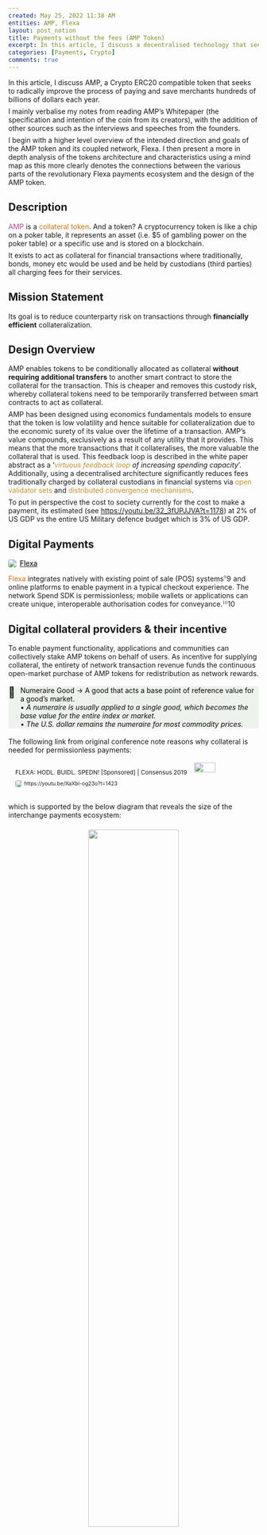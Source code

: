 ```yaml
---
created: May 25, 2022 11:38 AM
entities: AMP, Flexa
layout: post_notion
title: Payments without the fees (AMP Token)
excerpt: In this article, I discuss a decentralised technology that seeks to radically improve the process of paying and save merchants hundreds of billions of dollars each year
categories: [Payments, Crypto]
comments: true
---
```

<html>
<head>
<style>
    figure {
        margin: 1.25em 0;
        page-break-inside: avoid;
    }

    figcaption {
        opacity: 0.5;
        font-size: 85%;
        margin-top: 0.5em;
    }

    mark {
        background-color: transparent;
    }

    .indented {
        padding-left: 1.5em;
    }

    hr {
        background: transparent;
        display: block;
        width: 100%;
        height: 1px;
        visibility: visible;
        border: none;
        border-bottom: 1px solid rgba(55, 53, 47, 0.09);
    }

    img {
        max-width: 100%;
    }

    @media only print {
        img {
            max-height: 100vh;
            object-fit: contain;
        }
    }

    @page {
        margin: 1in;
    }

    .collection-content {
        font-size: 0.875rem;
    }

    .column-list {
        display: flex;
        justify-content: space-between;
    }

    .column {
        padding: 0 1em;
    }

    .column:first-child {
        padding-left: 0;
    }

    .column:last-child {
        padding-right: 0;
    }

    .table_of_contents-item {
        display: block;
        font-size: 0.875rem;
        line-height: 1.3;
        padding: 0.125rem;
    }

    .table_of_contents-indent-1 {
        margin-left: 1.5rem;
    }

    .table_of_contents-indent-2 {
        margin-left: 3rem;
    }

    .table_of_contents-indent-3 {
        margin-left: 4.5rem;
    }

    .table_of_contents-link {
        text-decoration: none;
        opacity: 0.7;
        border-bottom: 1px solid rgba(55, 53, 47, 0.18);
    }

    table,
    th,
    td {
        border: 1px solid rgba(55, 53, 47, 0.09);
        border-collapse: collapse;
    }

    table {
        border-left: none;
        border-right: none;
    }

    th,
    td {
        font-weight: normal;
        padding: 0.25em 0.5em;
        line-height: 1.5;
        min-height: 1.5em;
        text-align: left;
    }

    th {
        color: rgba(55, 53, 47, 0.6);
    }

    ol,
    ul {
        margin: 0;
        margin-block-start: 0.6em;
        margin-block-end: 0.6em;
    }

    li > ol:first-child,
    li > ul:first-child {
        margin-block-start: 0.6em;
    }

    ul > li {
        list-style: disc;
    }

    ul.to-do-list {
        text-indent: -1.7em;
    }

    ul.to-do-list > li {
        list-style: none;
    }

    .to-do-children-checked {
        text-decoration: line-through;
        opacity: 0.375;
    }

    ul.toggle > li {
        list-style: none;
    }

    ul {
        padding-inline-start: 1.7em;
    }

    ul > li {
        padding-left: 0.1em;
    }

    ol {
        padding-inline-start: 1.6em;
    }

    ol > li {
        padding-left: 0.2em;
    }

    .mono ol {
        padding-inline-start: 2em;
    }

    .mono ol > li {
        text-indent: -0.4em;
    }

    .toggle {
        padding-inline-start: 0em;
        list-style-type: none;
    }

    /* Indent toggle children */
    .toggle > li > details {
        padding-left: 1.7em;
    }

    .toggle > li > details > summary {
        margin-left: -1.1em;
    }

    .selected-value {
        display: inline-block;
        padding: 0 0.5em;
        background: rgba(206, 205, 202, 0.5);
        border-radius: 3px;
        margin-right: 0.5em;
        margin-top: 0.3em;
        margin-bottom: 0.3em;
        white-space: nowrap;
    }

    .collection-title {
        display: inline-block;
        margin-right: 1em;
    }

    .simple-table {
        margin-top: 1em;
        font-size: 0.875rem;
        empty-cells: show;
    }
    .simple-table td {
        height: 29px;
        min-width: 120px;
    }

    .simple-table th {
        height: 29px;
        min-width: 120px;
    }

    .simple-table-header-color {
        background: rgb(247, 246, 243);
        color: black;
    }
    .simple-table-header {
        font-weight: 500;
    }

    time {
        opacity: 0.5;
    }

    .icon {
        display: inline-block;
        max-width: 1.2em;
        max-height: 1.2em;
        text-decoration: none;
        vertical-align: text-bottom;
        margin-right: 0.5em;
    }

    img.icon {
        border-radius: 3px;
    }

    .user-icon {
        width: 1.5em;
        height: 1.5em;
        border-radius: 100%;
        margin-right: 0.5rem;
    }

    .user-icon-inner {
        font-size: 0.8em;
    }

    .text-icon {
        border: 1px solid #000;
        text-align: center;
    }

    .page-cover-image {
        display: block;
        object-fit: cover;
        width: 100%;
        max-height: 30vh;
    }

    .page-header-icon {
        font-size: 3rem;
        margin-bottom: 1rem;
    }

    .page-header-icon-with-cover {
        margin-top: -0.72em;
        margin-left: 0.07em;
    }

    .page-header-icon img {
        border-radius: 3px;
    }

    .link-to-page {
        margin: 1em 0;
        padding: 0;
        border: none;
        font-weight: 500;
    }

    p > .user {
        opacity: 0.5;
    }

    td > .user,
    td > time {
        white-space: nowrap;
    }

    input[type="checkbox"] {
        transform: scale(1.5);
        margin-right: 0.6em;
        vertical-align: middle;
    }

    p {
        margin-top: 0.5em;
        margin-bottom: 0.5em;
    }

    .image {
        border: none;
        margin: 1.5em 0;
        padding: 0;
        border-radius: 0;
        text-align: center;
    }

    .code,
    code {
        background: rgba(135, 131, 120, 0.15);
        border-radius: 3px;
        padding: 0.2em 0.4em;
        border-radius: 3px;
        font-size: 85%;
        tab-size: 2;
    }

    code {
        color: #eb5757;
    }

    .code {
        padding: 1.5em 1em;
    }

    .code-wrap {
        white-space: pre-wrap;
        word-break: break-all;
    }

    .code > code {
        background: none;
        padding: 0;
        font-size: 100%;
        color: inherit;
    }

    blockquote {
        font-size: 1.25em;
        margin: 1em 0;
        padding-left: 1em;
        border-left: 3px solid rgb(55, 53, 47);
    }

    .bookmark {
        text-decoration: none;
        max-height: 8em;
        padding: 0;
        display: flex;
        width: 100%;
        align-items: stretch;
    }

    .bookmark-title {
        font-size: 0.85em;
        overflow: hidden;
        text-overflow: ellipsis;
        height: 1.75em;
        white-space: nowrap;
    }

    .bookmark-text {
        display: flex;
        flex-direction: column;
    }

    .bookmark-info {
        flex: 4 1 180px;
        padding: 12px 14px 14px;
        display: flex;
        flex-direction: column;
        justify-content: space-between;
    }

    .bookmark-image {
        width: 33%;
        flex: 1 1 180px;
        display: block;
        position: relative;
        object-fit: cover;
        border-radius: 1px;
    }

    .bookmark-description {
        color: rgba(55, 53, 47, 0.6);
        font-size: 0.75em;
        overflow: hidden;
        max-height: 4.5em;
        word-break: break-word;
    }

    .bookmark-href {
        font-size: 0.75em;
        margin-top: 0.25em;
    }

    .sans { font-family: ui-sans-serif, -apple-system, BlinkMacSystemFont, "Segoe UI", Helvetica, "Apple Color Emoji", Arial, sans-serif, "Segoe UI Emoji", "Segoe UI Symbol"; }
    .code { font-family: "SFMono-Regular", Menlo, Consolas, "PT Mono", "Liberation Mono", Courier, monospace; }
    .serif { font-family: Lyon-Text, Georgia, ui-serif, serif; }
    .mono { font-family: iawriter-mono, Nitti, Menlo, Courier, monospace; }
    .pdf .sans { font-family: Inter, ui-sans-serif, -apple-system, BlinkMacSystemFont, "Segoe UI", Helvetica, "Apple Color Emoji", Arial, sans-serif, "Segoe UI Emoji", "Segoe UI Symbol", 'Twemoji', 'Noto Color Emoji', 'Noto Sans CJK JP'; }
    .pdf:lang(zh-CN) .sans { font-family: Inter, ui-sans-serif, -apple-system, BlinkMacSystemFont, "Segoe UI", Helvetica, "Apple Color Emoji", Arial, sans-serif, "Segoe UI Emoji", "Segoe UI Symbol", 'Twemoji', 'Noto Color Emoji', 'Noto Sans CJK SC'; }
    .pdf:lang(zh-TW) .sans { font-family: Inter, ui-sans-serif, -apple-system, BlinkMacSystemFont, "Segoe UI", Helvetica, "Apple Color Emoji", Arial, sans-serif, "Segoe UI Emoji", "Segoe UI Symbol", 'Twemoji', 'Noto Color Emoji', 'Noto Sans CJK TC'; }
    .pdf:lang(ko-KR) .sans { font-family: Inter, ui-sans-serif, -apple-system, BlinkMacSystemFont, "Segoe UI", Helvetica, "Apple Color Emoji", Arial, sans-serif, "Segoe UI Emoji", "Segoe UI Symbol", 'Twemoji', 'Noto Color Emoji', 'Noto Sans CJK KR'; }
    .pdf .code { font-family: Source Code Pro, "SFMono-Regular", Menlo, Consolas, "PT Mono", "Liberation Mono", Courier, monospace, 'Twemoji', 'Noto Color Emoji', 'Noto Sans Mono CJK JP'; }
    .pdf:lang(zh-CN) .code { font-family: Source Code Pro, "SFMono-Regular", Menlo, Consolas, "PT Mono", "Liberation Mono", Courier, monospace, 'Twemoji', 'Noto Color Emoji', 'Noto Sans Mono CJK SC'; }
    .pdf:lang(zh-TW) .code { font-family: Source Code Pro, "SFMono-Regular", Menlo, Consolas, "PT Mono", "Liberation Mono", Courier, monospace, 'Twemoji', 'Noto Color Emoji', 'Noto Sans Mono CJK TC'; }
    .pdf:lang(ko-KR) .code { font-family: Source Code Pro, "SFMono-Regular", Menlo, Consolas, "PT Mono", "Liberation Mono", Courier, monospace, 'Twemoji', 'Noto Color Emoji', 'Noto Sans Mono CJK KR'; }
    .pdf .serif { font-family: PT Serif, Lyon-Text, Georgia, ui-serif, serif, 'Twemoji', 'Noto Color Emoji', 'Noto Serif CJK JP'; }
    .pdf:lang(zh-CN) .serif { font-family: PT Serif, Lyon-Text, Georgia, ui-serif, serif, 'Twemoji', 'Noto Color Emoji', 'Noto Serif CJK SC'; }
    .pdf:lang(zh-TW) .serif { font-family: PT Serif, Lyon-Text, Georgia, ui-serif, serif, 'Twemoji', 'Noto Color Emoji', 'Noto Serif CJK TC'; }
    .pdf:lang(ko-KR) .serif { font-family: PT Serif, Lyon-Text, Georgia, ui-serif, serif, 'Twemoji', 'Noto Color Emoji', 'Noto Serif CJK KR'; }
    .pdf .mono { font-family: PT Mono, iawriter-mono, Nitti, Menlo, Courier, monospace, 'Twemoji', 'Noto Color Emoji', 'Noto Sans Mono CJK JP'; }
    .pdf:lang(zh-CN) .mono { font-family: PT Mono, iawriter-mono, Nitti, Menlo, Courier, monospace, 'Twemoji', 'Noto Color Emoji', 'Noto Sans Mono CJK SC'; }
    .pdf:lang(zh-TW) .mono { font-family: PT Mono, iawriter-mono, Nitti, Menlo, Courier, monospace, 'Twemoji', 'Noto Color Emoji', 'Noto Sans Mono CJK TC'; }
    .pdf:lang(ko-KR) .mono { font-family: PT Mono, iawriter-mono, Nitti, Menlo, Courier, monospace, 'Twemoji', 'Noto Color Emoji', 'Noto Sans Mono CJK KR'; }
    .highlight-default {
        color: rgba(55, 53, 47, 1);
    }
    .highlight-gray {
        color: rgba(120, 119, 116, 1);
        fill: rgba(120, 119, 116, 1);
    }
    .highlight-brown {
        color: rgba(159, 107, 83, 1);
        fill: rgba(159, 107, 83, 1);
    }
    .highlight-orange {
        color: rgba(217, 115, 13, 1);
        fill: rgba(217, 115, 13, 1);
    }
    .highlight-yellow {
        color: rgba(203, 145, 47, 1);
        fill: rgba(203, 145, 47, 1);
    }
    .highlight-teal {
        color: rgba(68, 131, 97, 1);
        fill: rgba(68, 131, 97, 1);
    }
    .highlight-blue {
        color: rgba(51, 126, 169, 1);
        fill: rgba(51, 126, 169, 1);
    }
    .highlight-purple {
        color: rgba(144, 101, 176, 1);
        fill: rgba(144, 101, 176, 1);
    }
    .highlight-pink {
        color: rgba(193, 76, 138, 1);
        fill: rgba(193, 76, 138, 1);
    }
    .highlight-red {
        color: rgba(212, 76, 71, 1);
        fill: rgba(212, 76, 71, 1);
    }
    .highlight-gray_background {
        background: rgba(241, 241, 239, 1);
    }
    .highlight-brown_background {
        background: rgba(244, 238, 238, 1);
    }
    .highlight-orange_background {
        background: rgba(251, 236, 221, 1);
    }
    .highlight-yellow_background {
        background: rgba(251, 243, 219, 1);
    }
    .highlight-teal_background {
        background: rgba(237, 243, 236, 1);
    }
    .highlight-blue_background {
        background: rgba(231, 243, 248, 1);
    }
    .highlight-purple_background {
        background: rgba(244, 240, 247, 0.8);
    }
    .highlight-pink_background {
        background: rgba(249, 238, 243, 0.8);
    }
    .highlight-red_background {
        background: rgba(253, 235, 236, 1);
    }
    .block-color-default {
        color: inherit;
        fill: inherit;
    }
    .block-color-gray {
        color: rgba(120, 119, 116, 1);
        fill: rgba(120, 119, 116, 1);
    }
    .block-color-brown {
        color: rgba(159, 107, 83, 1);
        fill: rgba(159, 107, 83, 1);
    }
    .block-color-orange {
        color: rgba(217, 115, 13, 1);
        fill: rgba(217, 115, 13, 1);
    }
    .block-color-yellow {
        color: rgba(203, 145, 47, 1);
        fill: rgba(203, 145, 47, 1);
    }
    .block-color-teal {
        color: rgba(68, 131, 97, 1);
        fill: rgba(68, 131, 97, 1);
    }
    .block-color-blue {
        color: rgba(51, 126, 169, 1);
        fill: rgba(51, 126, 169, 1);
    }
    .block-color-purple {
        color: rgba(144, 101, 176, 1);
        fill: rgba(144, 101, 176, 1);
    }
    .block-color-pink {
        color: rgba(193, 76, 138, 1);
        fill: rgba(193, 76, 138, 1);
    }
    .block-color-red {
        color: rgba(212, 76, 71, 1);
        fill: rgba(212, 76, 71, 1);
    }
    .block-color-gray_background {
        background: rgba(241, 241, 239, 1);
    }
    .block-color-brown_background {
        background: rgba(244, 238, 238, 1);
    }
    .block-color-orange_background {
        background: rgba(251, 236, 221, 1);
    }
    .block-color-yellow_background {
        background: rgba(251, 243, 219, 1);
    }
    .block-color-teal_background {
        background: rgba(237, 243, 236, 1);
        color: rgba(10, 10, 10, 1);
    }
    .block-color-blue_background {
        background: rgba(231, 243, 248, 1);
    }
    .block-color-purple_background {
        background: rgba(244, 240, 247, 0.8);
    }
    .block-color-pink_background {
        background: rgba(249, 238, 243, 0.8);
    }
    .block-color-red_background {
        background: rgba(253, 235, 236, 1);
    }
    .select-value-color-pink { background-color: rgba(245, 224, 233, 1); }
    .select-value-color-purple { background-color: rgba(232, 222, 238, 1); }
    .select-value-color-green { background-color: rgba(219, 237, 219, 1); }
    .select-value-color-gray { background-color: rgba(227, 226, 224, 1); }
    .select-value-color-opaquegray { background-color: rgba(255, 255, 255, 0.0375); }
    .select-value-color-orange { background-color: rgba(250, 222, 201, 1); }
    .select-value-color-brown { background-color: rgba(238, 224, 218, 1); }
    .select-value-color-red { background-color: rgba(255, 226, 221, 1); }
    .select-value-color-yellow { background-color: rgba(253, 236, 200, 1); }
    .select-value-color-blue { background-color: rgba(211, 229, 239, 1); }

    .checkbox {
        display: inline-flex;
        vertical-align: text-bottom;
        width: 16;
        height: 16;
        background-size: 16px;
        margin-left: 2px;
        margin-right: 5px;
    }

    .checkbox-on {
        background-image: url("data:image/svg+xml;charset=UTF-8,%3Csvg%20width%3D%2216%22%20height%3D%2216%22%20viewBox%3D%220%200%2016%2016%22%20fill%3D%22none%22%20xmlns%3D%22http%3A%2F%2Fwww.w3.org%2F2000%2Fsvg%22%3E%0A%3Crect%20width%3D%2216%22%20height%3D%2216%22%20fill%3D%22%2358A9D7%22%2F%3E%0A%3Cpath%20d%3D%22M6.71429%2012.2852L14%204.9995L12.7143%203.71436L6.71429%209.71378L3.28571%206.2831L2%207.57092L6.71429%2012.2852Z%22%20fill%3D%22white%22%2F%3E%0A%3C%2Fsvg%3E");
    }

    .checkbox-off {
        background-image: url("data:image/svg+xml;charset=UTF-8,%3Csvg%20width%3D%2216%22%20height%3D%2216%22%20viewBox%3D%220%200%2016%2016%22%20fill%3D%22none%22%20xmlns%3D%22http%3A%2F%2Fwww.w3.org%2F2000%2Fsvg%22%3E%0A%3Crect%20x%3D%220.75%22%20y%3D%220.75%22%20width%3D%2214.5%22%20height%3D%2214.5%22%20fill%3D%22white%22%20stroke%3D%22%2336352F%22%20stroke-width%3D%221.5%22%2F%3E%0A%3C%2Fsvg%3E");
    }

    .responsive-iframe-container {
        position: relative;
        overflow: hidden;
        width: 100%;
        padding-top: 56.25%; /* 16:9 Aspect Ratio (divide 9 by 16 = 0.5625) */
    }

    .responsive-iframe-container>.responsive-iframe {
        position: absolute;
        top: 0;
        left: 0;
        bottom: 0;
        right: 0;
        width: 100%;
        height: 100%;
    }
	
</style>
</head>
<body><article id="43281ec4-c345-4ff8-8e9e-ca924a8fd710" class="page sans">

<div class="page-body"><p id="467c0f06-548e-4282-b092-caa4866df8c0" class="">In this article, I discuss AMP, a Crypto ERC20 compatible token that seeks to radically improve the process of paying and save merchants hundreds of billions of dollars each year.</p><p id="421f5903-3f33-4ddb-8522-9f3b8fa473bf" class="">I mainly verbalise my notes from reading AMP’s Whitepaper (the specification and intention of the coin from its creators), with the addition of other sources such as the interviews and speeches from the founders.</p><p id="c4091779-69d7-46fe-9456-869a4c66ae34" class="">I begin with a higher level overview of the intended direction and goals of the AMP token and its coupled network, Flexa. I then present a more in depth analysis of the tokens architecture and characteristics using a mind map as this more clearly denotes the connections between the various parts of the revolutionary Flexa payments ecosystem and the design of the AMP token.</p><h1 id="dd12e824-768e-450b-bf96-95ee8c36daac" class="">Description</h1><p id="04506ee0-404d-4102-b0b0-67f03d7e0b20" class=""><mark class="highlight-pink">AMP</mark> is a <mark class="highlight-orange">collateral token</mark>. And a token? A cryptocurrency token is like a chip on a poker table, it represents an asset (i.e. $5 of gambling power on the poker table) or a specific use and is stored on a blockchain.</p><p id="a427860c-34bb-4e7d-a617-db97bf9dad08" class="">It exists to act as collateral for financial transactions where traditionally, bonds, money etc would be used and be held by custodians (third parties) all charging fees for their services.</p><h2 id="e4f31af8-2d1b-4139-afb9-3b91320faddc" class="">Mission Statement </h2><p id="b4309d48-f6db-452f-b813-d16aca5b8510" class="">Its goal is to reduce counterparty risk on transactions through <strong>financially efficient</strong> collateralization.</p><h1 id="052c2db3-98b3-4580-9b72-28617e09b698" class="">Design Overview</h1><p id="b9134ca8-bedc-4e25-a89d-d82e703afa88" class="">AMP enables tokens to be conditionally allocated as collateral <strong>without requiring additional transfers</strong> to another smart contract to store the collateral for the transaction. This is cheaper and removes this custody risk, whereby collateral tokens need to be temporarily transferred between smart contracts to act as collateral.</p><p id="a5661101-7ebd-44c4-b377-47401926ac90" class="">AMP has been designed using economics fundamentals models to ensure that the token is low volatility and hence suitable for collateralization due to the economic surety of its value over the lifetime of a transaction. AMP’s value compounds, exclusively as a result of any utility that it provides. This means that the more transactions that it collateralises, the more valuable the collateral that is used. This feedback loop is described in the white paper abstract as a ‘<mark class="highlight-yellow"><em>virtuous feedback loop</em></mark><em> of increasing spending capacity</em>’. Additionally, using a decentralised architecture significantly reduces fees traditionally charged by collateral custodians in financial systems via <mark class="highlight-yellow">open validator sets</mark> and <mark class="highlight-yellow">distributed convergence mechanisms</mark>.</p><p id="118aa936-c028-405a-8f36-8e8ebeeb7e4a" class="">To put in perspective the cost to society currently for the cost to make a payment, its estimated (see <a href="https://youtu.be/32_3fUPJJVA?t=1178">https://youtu.be/32_3fUPJJVA?t=1178</a>) at 2% of US GDP vs the entire US Military defence budget which is 3% of US GDP.</p><h1 id="4aab2d94-13a5-410b-bca3-d8e2b681c325" class="">Digital Payments</h1><figure id="87a0689f-5e6a-4a04-93bd-c13486e02428" class="link-to-page"><a href="https://www.notion.so/Flexa-87a0689f5e6a4a0493bdc13486e02428"><img class="icon" src="https://flexa.network/favicon-32x32.png?v=6605a38c3c1982c90dd3353d4c43250e"/>Flexa</a></figure><p id="015a8809-b91f-4353-810e-6dcf3605387f" class=""><mark class="highlight-orange">Flexa</mark> integrates natively with existing point of sale (POS) systems<style>@import url('https://cdnjs.cloudflare.com/ajax/libs/KaTeX/0.13.2/katex.min.css')</style><span data-token-index="0" contenteditable="false" class="notion-text-equation-token" style="user-select:all;-webkit-user-select:all;-moz-user-select:all"><span></span><span><span class="katex"><span class="katex-mathml"><math xmlns="http://www.w3.org/1998/Math/MathML"><semantics><mrow><msup><mrow></mrow><mn>9</mn></msup></mrow><annotation encoding="application/x-tex">^{9}</annotation></semantics></math></span><span class="katex-html" aria-hidden="true"><span class="base"><span class="strut" style="height:0.8141079999999999em;vertical-align:0em;"></span><span class="mord"><span></span><span class="msupsub"><span class="vlist-t"><span class="vlist-r"><span class="vlist" style="height:0.8141079999999999em;"><span style="top:-3.063em;margin-right:0.05em;"><span class="pstrut" style="height:2.7em;"></span><span class="sizing reset-size6 size3 mtight"><span class="mord mtight"><span class="mord mtight">9</span></span></span></span></span></span></span></span></span></span></span></span></span><span>﻿</span></span> and online platforms to enable payment in a typical checkout experience. The network Spend SDK is permissionless; mobile wallets or applications can create unique, interoperable authorisation codes for conveyance.<style>@import url('https://cdnjs.cloudflare.com/ajax/libs/KaTeX/0.13.2/katex.min.css')</style><span data-token-index="0" contenteditable="false" class="notion-text-equation-token" style="user-select:all;-webkit-user-select:all;-moz-user-select:all"><span></span><span><span class="katex"><span class="katex-mathml"><math xmlns="http://www.w3.org/1998/Math/MathML"><semantics><mrow><msup><mrow></mrow><mn>10</mn></msup></mrow><annotation encoding="application/x-tex">^{10}</annotation></semantics></math></span><span class="katex-html" aria-hidden="true"><span class="base"><span class="strut" style="height:0.8141079999999999em;vertical-align:0em;"></span><span class="mord"><span></span><span class="msupsub"><span class="vlist-t"><span class="vlist-r"><span class="vlist" style="height:0.8141079999999999em;"><span style="top:-3.063em;margin-right:0.05em;"><span class="pstrut" style="height:2.7em;"></span><span class="sizing reset-size6 size3 mtight"><span class="mord mtight"><span class="mord mtight">10</span></span></span></span></span></span></span></span></span></span></span></span></span><span>﻿</span></span></p><h2 id="99ef855b-f868-4cc5-be9d-72251588fa4b" class="">Digital collateral providers &amp; their incentive</h2><p id="e67b047f-1b75-45da-affa-68391927fe62" class="">To enable payment functionality, applications and communities can collectively stake AMP tokens on behalf of users. As incentive for supplying collateral, the entirety of network transaction revenue funds the continuous open-market purchase of AMP tokens for redistribution as network rewards.
</p><figure class="block-color-teal_background callout" style="white-space:pre-wrap;display:flex" id="f58a9a96-5738-4257-99a9-d67d692aec33"><div style="font-size:1.5em"><span class="icon">📘</span></div><div style="width:100%">Numeraire Good → A good that acts a base point of reference value for a good’s market.
• <em>A numeraire is usually applied to a single good, which becomes the base value for the entire index or market.
• The U.S. dollar remains the numeraire for most commodity prices.</em></div></figure><p id="ae49f75d-6755-41b1-a7ff-69660692a54a" class="">The following link from original conference note reasons why collateral is needed for permissionless payments:</p>
<figure id="368d5b6e-c0c6-4232-86bf-36a0836483c5"><a href="https://youtu.be/XaXbl-og23o?t=1423" class="bookmark source"><div class="bookmark-info"><div class="bookmark-text"><div class="bookmark-title">FLEXA: HODL. BUIDL. SPEDN! [Sponsored] | Consensus 2019</div></div><div class="bookmark-href"><img src="https://www.google.com/favicon.ico" class="icon bookmark-icon"/>https://youtu.be/XaXbl-og23o?t=1423</div></div><img src="https://i.ytimg.com/vi/XaXbl-og23o/hqdefault.jpg" class="bookmark-image"/></a></figure>
<p>which is supported by the below diagram that reveals the size of the interchange payments ecosystem:</p>
<figure id="93575bb7-fd2d-4b26-bf90-c07690c36770" class="image"><a href="point-of-sale.png"><img style="width:60%" src="point-of-sale.png"/></a></figure>
<h1 id="7ee7dbba-d6d4-4ef9-bf1e-36113dc9ca11" class="">AMP token description</h1><p id="f1e736ee-0c88-40c7-8c7d-674806dfb48c" class="">AMP resembles a rudimentary token in that balances are assigned to Ethereum addresses, but the <mark class="highlight-pink">tokens also belong to a particular 32-byte partition</mark> which effectively serves as a second-dimension in the distribution array of the balances. (i.e. we can see how much token there is for a particular <mark class="highlight-pink">ethereum address</mark>, but we can also see how much token there is on any specified address to a <mark class="highlight-pink">32-byte partition of memory</mark>.</p><p id="2d839d40-ff86-43ea-847d-40ce5fded654" class="">AMP supports transfers between addresses and partitions through the <code>transferByPartition</code>
function, and includes the <code>approveByPartition</code> function that authorises an address to transfer
tokens on behalf of the caller, but only from a particular partition.</p><p id="5b8bfe7f-7f82-4c84-8a47-0f38906f8ea0" class="">For backwards compatibility of the ERC20 token, the token must support the <code>transfer</code> and <code>approve</code> contract functions. To do this, it uses the <mark class="highlight-pink">zero partition</mark> (”default partition”) with address of x0.</p><p id="75658f84-7adf-4e29-9da6-6aeab9a6b63b" class="">We can think of partition as its location on the chain storage and address as the address of the ethereum wallet holding it perhaps.</p><figure id="a36ebc3d-56e4-4715-9732-d98a574f414b" class="image"><a href="partition-semantics.png"><img style="width:1192px" src="partition-semantics.png"/></a></figure><p id="998cd211-95a2-4be6-ab56-1a17267c8352" class="">For every transfer, 2 events are emitted from the smart contract so that balances can be tracked off the chain too (i.e. without having to aggregate all transactions since genesis block to know balances). These events are:</p><ul id="d15b5ef4-fafe-433a-9369-1749c070806c" class="bulleted-list"><li style="list-style-type:disc"><code>Transfer</code> containing the to, from address and the amount</li></ul><ul id="48bf111e-8c76-45ac-af93-8053aea4e2b0" class="bulleted-list"><li style="list-style-type:disc"><code>TransferByPartition</code> contains the same data as Transfer, as well as the to and from
partitions and any metadata or operatorData parameters.</li></ul>
<h2 id="56fa149b-c3d6-455f-83c6-c8438da0c014" class="">AMP’s Unique Differentiator</h2><p id="6418a8fd-eddb-4cab-aabc-c058ac2e27cc" class="">The partition. I go into depth on what this is and why it is so powerful in the next section that links together all aspects of the design. For developers, the key interface is:</p><figure class="block-color-gray_background callout" style="white-space:pre-wrap;display:flex" id="a85ba2da-c883-4cb3-9ae6-ab8b3bf86755"><div style="font-size:1.5em"><span class="icon">🤔</span></div><div style="width:100%"><code>IAmpPartitionStrategyValidator</code></div></figure><p id="1aebec57-4c27-4f67-9367-135bc7c501d5" class="">
</p><h1 id="690f019c-9095-4c16-a11d-313171499321" class="block-color-purple">In-depth Architecture Evaluation</h1><p id="f434af4e-91e6-4716-abde-fb2ddbc3277b" class="">The below is an in depth look at the architecture of the AMP token as described in the AMP Whitepaper. It reiterates the implementation description of the AMP token that we have just covered. The graph then goes into far more detail answering questions such as “<em>Why is the AMP token has this design?</em>”, “<em>How does this tie in to the Flexa payments pipe network?</em>” and “<em>How can blockchain DApp developers leverage the functionality of the AMP token (contract) for their own use-cases and applications in the payments ecosystem?</em>”.</p>

<div class="responsive-iframe-container"><iframe class="responsive-iframe" style="border:none" src="https://whimsical.com/embed/TM67rPRGs5boowrueSZ2oN@2Ux7TurymMZ8y6zPcGwk"></iframe></div>

<p id="47797c0e-cff5-4bfd-86fa-c523e05317ae" class="">The next section displays an overview of the different participants in a payments network and how they interact with one another. This is useful for understanding the role of the Flexa network and its AMP token in the worldwide payments ecosystem.</p>

<div class="responsive-iframe-container"><iframe class="responsive-iframe" style="border:none" src="https://whimsical.com/embed/M7bqDoDFCJrh7WsumZ8ck2"></iframe></div>
<br>
<h1 id="940037ab-b27a-4111-9d4c-4d95e024eb30" class="">Closing thoughts</h1><p id="b8133eee-8687-4398-bb37-fc2d0feed6e1" class="">Adoption of the payments network, Flexa, analysed in this article results in the following key benefits to end users of payments ecosystems:</p><ol type="1" id="7bc0ffd4-3e20-420c-81e3-c1ee09156341" class="numbered-list" start="1"><li>A significant cost saving as a result of not requiring the extensive interchange network currently operated by our financial system.</li></ol><ol type="1" id="c94c6469-43d3-4f0f-88d5-138e99fa7b69" class="numbered-list" start="2"><li>A reduction in some of the security risks associated with payments infrastructure due to decentralised design patterns and requirements of the Flexa network and AMP contract.</li></ol><ol type="1" id="bb2dd1ca-6713-48c4-8387-e6deaf356098" class="numbered-list" start="3"><li>A wider range of exchangeable assets to choose from when purchasing goods for consumers or when receiving payments for goods for merchants.</li></ol><p id="640ee147-d4bc-48b1-aca5-75e0a95de22b" class="">
</p>

</div>
</article>
</body>
</html>